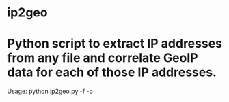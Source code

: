 # ip2geo
# Python script to extract IP addresses from any file and correlate GeoIP data for each of those IP addresses.
Usage:  python ip2geo.py -f <File to be parsed for IPs> -o <CSV outputfilename>
